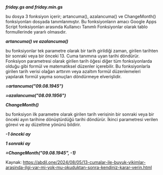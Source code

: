 ***friday.gs and friday.min.gs***

bu dosya 3 fonksiyon içerir; artancuma(), azalancuma() ve ChangeMonth()
fonksiyonları dosyada tanımlanmıştır. Bu fonksiyonların amacı Google
Apps Script fonksiyonları arasında Kullanıcı Tanımlı Fonksiyonlar 
olarak tablo formullerinde yararlı olmasıdır.

***artancuma() ve azalancuma()***

bu fonksiyonlar tek parametre olarak bir tarih girildiği zaman, girilen
tarihten bir sonraki veya bir önceki 13. Cuma tanımına uyan tarihi
döndürür. Fonksiyon parametresi olarak girilen tarih öğesi diğer tüm
fonksiyonlarda olduğu gibi formül ve matematiksel düzenler içerebilir.
Bu fonksiyonlarla girilen tarih verisi olağan arttırım veya azaltım
formül düzenlemeleri yapılarak formül yayma sonuçları döndürmeye
elverişlidir.

***=artancuma("09.08.1945")***

***=azalancuma("08.09.1956")***

***ChangeMonth()***

bu fonksiyon ilk parametre olarak girilen tarih verisinin bir sonraki
veya bir önceki ayın tarihine dönüştürdüğü tarihi döndürür. İkinci
parametresi verilen görevi ve ay düzeltme yönünü bildirir.

***-1 önceki ay***

***1 sonraki ay***

***=ChangeMonth("09.08.1945", -1)***

Kaynak: https://abdil.one/2024/08/05/13-cumalar-ile-buyuk-yikimlar-arasinda-ilgi-var-mi-yok-mu-okuduktan-sonra-kendiniz-karar-verin.html
